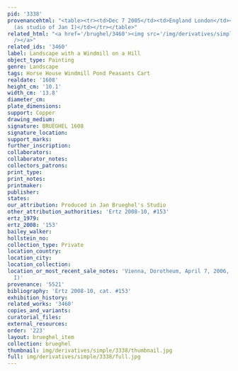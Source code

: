 ```yaml
---
pid: '3338'
provenancehtml: "<table><tr><td>Dec 7 2005</td><td>England London</td><td>Sale Sotheby's
  (as studio of Jan I)</td></tr></table>"
related_html: "<a href='/brughel/3460'><img src='/img/derivatives/simple/3460/thumbnail.jpg'
  /></a>"
related_ids: '3460'
label: Landscape with a Windmill on a Hill
object_type: Painting
genre: Landscape
tags: Horse House Windmill Pond Peasants Cart
realdate: '1608'
height_cm: '10.1'
width_cm: '13.8'
diameter_cm:
plate_dimensions:
support: Copper
drawing_medium:
signature: BRUEGHEL 1608
signature_location:
support_marks:
further_inscription:
collaborators:
collaborator_notes:
collectors_patrons:
print_type:
print_notes:
printmaker:
publisher:
states:
our_attribution: Produced in Jan Brueghel's Studio
other_attribution_authorities: 'Ertz 2008-10, #153'
ertz_1979:
ertz_2008: '153'
bailey_walker:
hollstein_no:
collection_type: Private
location_country:
location_city:
location_collection:
location_or_most_recent_sale_notes: 'Vienna, Dorotheum, April 7, 2006, #119 (as Jan
  I)'
provenance: '5521'
bibliography: 'Ertz 2008-10, cat. #153'
exhibition_history:
related_works: '3460'
copies_and_variants:
curatorial_files:
external_resources:
order: '223'
layout: brueghel_item
collection: brueghel
thumbnail: img/derivatives/simple/3338/thumbnail.jpg
full: img/derivatives/simple/3338/full.jpg
---
```


